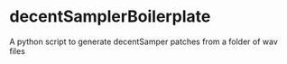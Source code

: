 # decentSamplerBoilerplate
A python script to generate decentSamper patches from a folder of wav files
